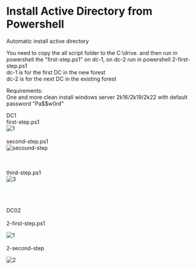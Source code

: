 # Install Active Directory from Powershell
Automatic install active directory

You need to copy the all script folder to the C:\drive. and then run in powershell the "first-step.ps1" on dc-1, on dc-2 run in powershell 2-first-step.ps1<br>
dc-1 is for the first DC in the new forest <br>
dc-2 is for the next DC in the existing forest<br>


Requirements:<br>
One and more clean install windows server 2k16/2k19/2k22 with default password "Pa$$w0rd"

DC1
<BR>
first-step.ps1
 <BR>
![1](https://user-images.githubusercontent.com/99129741/152687952-15deed88-ff02-4d8d-8468-00e1aa6aa291.PNG)
<br><br>
second-step.ps1
<br>
![secound-step](https://user-images.githubusercontent.com/99129741/156857880-46bff241-4a8b-4d2e-be92-62ba7a9efdc9.PNG)

<br><br>
third-step.ps1
<br>
![3](https://user-images.githubusercontent.com/99129741/156859041-a30ca15c-f048-4774-ac85-2d0c7ffe8807.PNG)

<br><br>    
DC02<br>    
2-first-step.ps1<br>    

![1](https://user-images.githubusercontent.com/99129741/156860187-1337729d-dbab-4b04-8b07-1acc7eb25278.PNG)
<br><br>
2-second-step<br>


![2](https://user-images.githubusercontent.com/99129741/156860390-37b09e0f-2931-40cf-b562-6a662d983841.PNG)
  
  <br><br>
